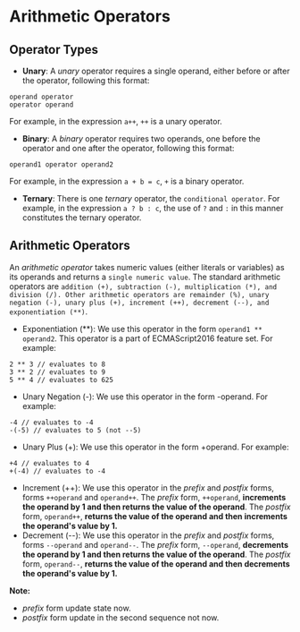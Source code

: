 # Arithmetic Operators
## Operator Types
* **Unary**: A _unary_ operator requires a single operand, either before or after the operator, following this format:
```
operand operator
operator operand
```
For example, in the expression `a++`, `++` is a unary operator.
* **Binary**: A _binary_ operator requires two operands, one before the operator and one after the operator, following this format:
```
operand1 operator operand2
```
For example, in the expression `a + b = c`, `+` is a binary operator.
* **Ternary**: There is one _ternary_ operator, the `conditional operator`. For example, in the expression `a ? b : c`, the use of `?` and `:` in this manner constitutes the ternary operator. 

## Arithmetic Operators
An _arithmetic operator_ takes numeric values (either literals or variables) as its operands and returns a `single numeric value`. The standard arithmetic operators are `addition (+), subtraction (-), multiplication (*), and division (/). Other arithmetic operators are remainder (%), unary negation (-), unary plus (+), increment (++), decrement (--), and exponentiation (**)`.
* Exponentiation (\*\*): We use this operator in the form `operand1 ** operand2`. This operator is a part of ECMAScript2016 feature set. For example:
```
2 ** 3 // evaluates to 8
3 ** 2 // evaluates to 9
5 ** 4 // evaluates to 625 
```
* Unary Negation (-): We use this operator in the form -operand. For example:
```
-4 // evaluates to -4
-(-5) // evaluates to 5 (not --5)
```
* Unary Plus (+): We use this operator in the form +operand. For example:
```
+4 // evaluates to 4
+(-4) // evaluates to -4
```
* Increment (++): We use this operator in the _prefix_ and _postfix_ forms, forms `++operand` and `operand++`. The _prefix_ form, `++operand`, **increments the operand by 1 and then returns the value of the operand**. The _postfix_ form, `operand++`, **returns the value of the operand and then increments the operand's value by 1.**
* Decrement (--): We use this operator in the _prefix_ and _postfix_ forms, forms `--operand` and `operand--`. The _prefix_ form, `--operand`, **decrements the operand by 1 and then returns the value of the operand**. The _postfix_ form, `operand--`, **returns the value of the operand and then decrements the operand's value by 1.**  


**Note:** 
* _prefix_ form update state now.
* _postfix_ form update in the second sequence not now.

